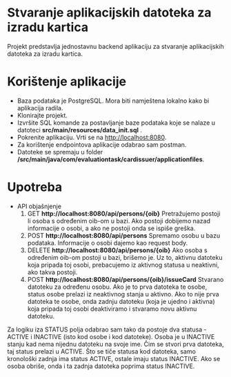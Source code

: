 # Stvaranje aplikacijskih datoteka za izradu kartica

Projekt predstavlja jednostavnu backend aplikaciju za stvaranje aplikacijskih datoteka za izradu kartica. 

# Korištenje aplikacije

* Baza podataka je PostgreSQL. Mora biti namještena lokalno kako bi aplikacija radila.
* Klonirajte projekt.
* Izvršite SQL komande za postavljanje baze podataka koje se nalaze u datoteci **src/main/resources/data_init.sql** .
* Pokrenite aplikaciju. Vrti se na [http://localhost:8080](http://localhost:8080).
* Za korištenje endpointova aplikacije odabrao sam postman.
* Datoteke se spremaju u folder **/src/main/java/com/evaluationtask/cardissuer/applicationfiles**.


# Upotreba

* API objašnjenje
  1. GET **http://localhost:8080/api/persons/{oib}** Pretražujemo postoji li osoba s određenim oib-om u bazi. Ako postoji dobijemo nazad informacije o osobi, a ako ne postoji onda se ispiše greška. 
  2. POST  **http://localhost:8080/api/persons** Spremamo osobu u bazu podataka. Informacije o osobi dajemo kao request body.
  3. DELETE **http://localhost:8080/api/persons/{oib}** Ako osoba s određenim oib-om postoji u bazi, brišemo je. Uz to, aktivnu datoteku koja pripada toj osobi, prebacujemo iz aktivnog statusa u neaktivni, ako takva postoji.
  4. POST **http://localhost:8080/api/persons/{oib}/issueCard** Stvarano datoteku za određenu osobu. Ako je to prva datoteka te osobe, status osobe prelazi iz neaktivnog stanja u aktivno. Ako to nije prva datoteka te osobe, onda zadnju datoteku (koja je ujedno i aktivna) koja pripada toj osobi deaktiviramo i stvaramo novu aktivnu datoteku.

Za logiku iza STATUS polja odabrao sam tako da postoje dva statusa - ACTIVE i INACTIVE (isto kod osobe i kod datoteke). Osoba je u INACTIVE stanju kad nema nijednu datoteku na svoje ime. Čim se stvori prva datoteka, taj status prelazi u ACTIVE. Što se tiče statusa kod datoteka, samo kronološki zadnja ima status ACTIVE, ostale imaju status INACTIVE. Ako se osoba obriše, onda i ta zadnja datoteka poprima status INACTIVE.
